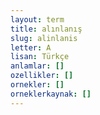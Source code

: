 ```yaml
---
layout: term
title: alınlanış
slug: alinlanis
letter: A
lisan: Türkçe
anlamlar: []
ozellikler: []
ornekler: []
orneklerkaynak: []
---
```

